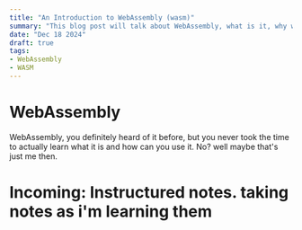 ```yaml
---
title: "An Introduction to WebAssembly (wasm)"
summary: "This blog post will talk about WebAssembly, what is it, why we need it, and how to use it through some examples"
date: "Dec 18 2024"
draft: true
tags:
- WebAssembly
- WASM
---
```


# WebAssembly

WebAssembly, you definitely heard of it before, but you never took the time to actually learn what it is and how can you use it. No? well maybe that's just me then.

# Incoming: Instructured notes. taking notes as i'm learning them





